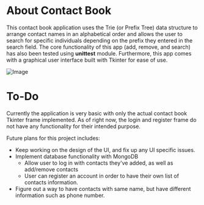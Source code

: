 # About Contact Book

This contact book application uses the Trie (or Prefix Tree) data structure to arrange contact names in an alphabetical order and allows the user to search for specific individuals depending on the prefix they entered in the search field. The core functionality of this app (add, remove, and search) has also been tested using **unittest** module. Furthermore, this app comes with a graphical user interface built with Tkinter for ease of use.  

![Image](https://i.imgur.com/4TxFSjB_d.webp?maxwidth=760&fidelity=grand)

# To-Do

Currently the application is very basic with only the actual contact book Tkinter frame implemented. As of right now, the login and register frame do not have any functionality for their intended purpose.

Future plans for this project includes:
- Keep working on the design of the UI, and fix up any UI specific issues.
- Implement database functionality with MongoDB 
  - Allow user to log in with contacts they've added, as well as add/remove contacts
  - User can register an account in order to have their own list of contacts information.
- Figure out a way to have contacts with same name, but have different information such as phone number.
